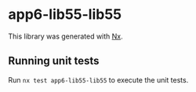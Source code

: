 # app6-lib55-lib55

This library was generated with [Nx](https://nx.dev).

## Running unit tests

Run `nx test app6-lib55-lib55` to execute the unit tests.
